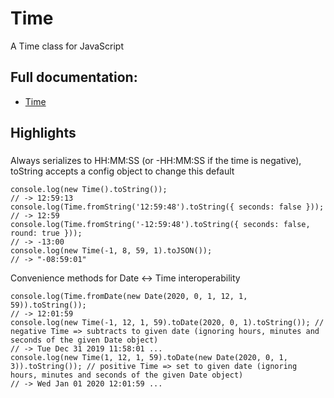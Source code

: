 # Time

A Time class for JavaScript

## Full documentation:
* [Time](https://github.com/cdellacqua/time/blob/master/docs/classes/time.md)

## Highlights

###
Always serializes to HH:MM:SS (or -HH:MM:SS if the time is negative), toString accepts a config object to change this default

```
console.log(new Time().toString());
// -> 12:59:13
console.log(Time.fromString('12:59:48').toString({ seconds: false }));
// -> 12:59
console.log(Time.fromString('-12:59:48').toString({ seconds: false, round: true }));
// -> -13:00
console.log(new Time(-1, 8, 59, 1).toJSON());
// -> "-08:59:01"
```

Convenience methods for Date <-> Time interoperability

```
console.log(Time.fromDate(new Date(2020, 0, 1, 12, 1, 59)).toString());
// -> 12:01:59
console.log(new Time(-1, 12, 1, 59).toDate(2020, 0, 1).toString()); // negative Time => subtracts to given date (ignoring hours, minutes and seconds of the given Date object)
// -> Tue Dec 31 2019 11:58:01 ...
console.log(new Time(1, 12, 1, 59).toDate(new Date(2020, 0, 1, 3)).toString()); // positive Time => set to given date (ignoring hours, minutes and seconds of the given Date object)
// -> Wed Jan 01 2020 12:01:59 ...
```
